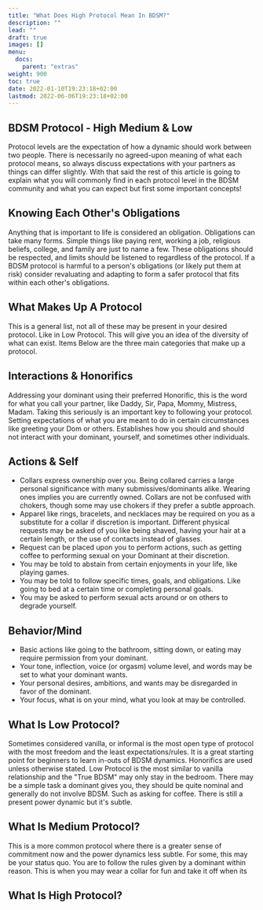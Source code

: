 ```yaml
---
title: "What Does High Protocol Mean In BDSM?"
description: ""
lead: ""
draft: true
images: []
menu:
  docs:
    parent: "extras"
weight: 900
toc: true
date: 2022-01-10T19:23:18+02:00
lastmod: 2022-06-06T19:23:18+02:00
---
```

## BDSM Protocol - High Medium & Low

Protocol levels are the expectation of how a dynamic should work between two people. There is necessarily no agreed-upon meaning of what each protocol means, so always discuss expectations with your partners as things can differ slightly. With that said the rest of this article is going to explain what you will commonly find in each protocol level in the BDSM community and what you can expect but first some important concepts!

## Knowing Each Other's Obligations

Anything that is important to life is considered an obligation. Obligations can take many forms. Simple things like paying rent, working a job, religious beliefs, college, and family are just to name a few. These obligations should be respected, and limits should be listened to regardless of the protocol. If a BDSM protocol is harmful to a person's obligations (or likely put them at risk) consider revaluating and adapting to form a safer protocol that fits within each other's obligations.

## What Makes Up A Protocol

This is a general list, not all of these may be present in your desired protocol. Like in Low Protocol. This will give you an idea of the diversity of what can exist. Items Below are the three main categories that make up a protocol.

## Interactions & Honorifics

Addressing your dominant using their preferred Honorific, this is the word for what you call your partner, like Daddy, Sir, Papa, Mommy, Mistress, Madam. Taking this seriously is an important key to following your protocol.
Setting expectations of what you are meant to do in certain circumstances like greeting your Dom or others.
Establishes how you should and should not interact with your dominant, yourself, and sometimes other individuals.

## Actions & Self

- Collars express ownership over you. Being collared carries a large personal significance with many submissives/dominants alike. Wearing ones implies you are currently owned. Collars are not be confused with chokers, though some may use chokers if they prefer a subtle approach.
- Apparel like rings, bracelets, and necklaces may be required on you as a substitute for a collar if discretion is important.
Different physical requests may be asked of you like being shaved, having your hair at a certain length, or the use of contacts instead of glasses.
- Request can be placed upon you to perform actions, such as getting coffee to performing sexual on your Dominant at their discretion.
- You may be told to abstain from certain enjoyments in your life, like playing games.
- You may be told to follow specific times, goals, and obligations. Like going to bed at a certain time or completing personal goals.
- You may be asked to perform sexual acts around or on others to degrade yourself.

## Behavior/Mind

- Basic actions like going to the bathroom, sitting down, or eating may require permission from your dominant.
- Your tone, inflection, voice (or orgasm) volume level, and words may be set to what your dominant wants.
- Your personal desires, ambitions, and wants may be disregarded in favor of the dominant.
- Your focus, what is on your mind, what you look at may be controlled.

## What Is Low Protocol?

Sometimes considered vanilla, or informal is the most open type of protocol with the most freedom and the least expectations/rules. It is a great starting point for beginners to learn in-outs of BDSM dynamics. Honorifics are used unless otherwise stated. Low Protocol is the most similar to vanilla relationship and the "True BDSM" may only stay in the bedroom. There may be a simple task a dominant gives you, they should be quite nominal and generally do not involve BDSM. Such as asking for coffee. There is still a present power dynamic but it's subtle.

## What Is Medium Protocol?

This is a more common protocol where there is a greater sense of commitment now and the power dynamics less subtle. For some, this may be your status quo. You are to follow the rules given by a dominant within reason. This is when you may wear a collar for fun and take it off when its

## What Is High Protocol?
